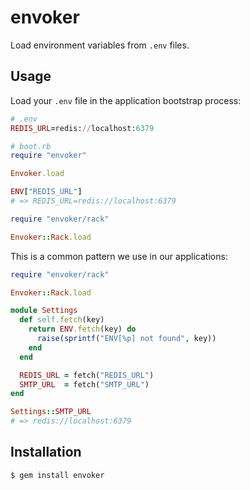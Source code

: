 envoker
=======

Load environment variables from `.env` files.

Usage
-----

Load your `.env` file in the application bootstrap
process:

```ruby
# .env
REDIS_URL=redis://localhost:6379

# boot.rb
require "envoker"

Envoker.load

ENV["REDIS_URL"]
# => REDIS_URL=redis://localhost:6379
```

```ruby
require "envoker/rack"

Envoker::Rack.load
```

This is a common pattern we use in our applications:

```ruby
require "envoker/rack"

Envoker::Rack.load

module Settings
  def self.fetch(key)
    return ENV.fetch(key) do
      raise(sprintf("ENV[%p] not found", key))
    end
  end

  REDIS_URL = fetch("REDIS_URL")
  SMTP_URL  = fetch("SMTP_URL")
end

Settings::SMTP_URL
# => redis://localhost:6379
```

Installation
------------

```
$ gem install envoker
```
